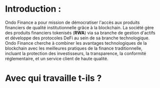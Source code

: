 # Introduction :

Ondo Finance a pour mission de démocratiser l'accès aux produits financiers de qualité institutionnelle grâce à la blockchain. La société gère des produits financiers tokenisés (**RWA**) via sa branche de gestion d'actifs et développe des protocoles DeFi au sein de sa branche technologique. Ondo Finance cherche à combiner les avantages technologiques de la blockchain avec les meilleures pratiques de la finance traditionnelle, incluant la protection des investisseurs, la transparence, la conformité réglementaire, et un service client de haute qualité.

# Avec qui travaille t-ils ?
